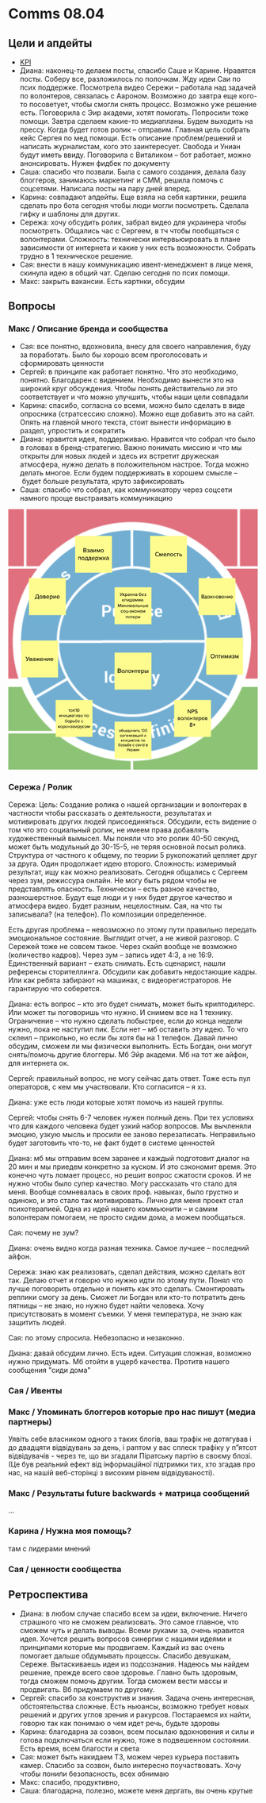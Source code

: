 # Comms 08.04

## Цели и апдейты

* [KPI](https://docs.google.com/spreadsheets/d/1qxu6R_ToVvPUXK439pKcS8pDluyzr6lt5AjGpI-F8wY/edit#gid=0)
* Диана: наконец-то делаем посты, спасибо Саше и Карине. Нравятся посты. Соберу все, разложилось по полочкам. Жду идеи Саи по псих поддержке. Посмотрела видео Сережи – работала над задачей по волонтеров, связалась с Аароном. Возможно до завтра еще кого-то посоветует, чтобы смогли снять процесс. Возможно уже решение есть. Поговорила с Эир академи, хотят помогать. Попросили тоже помощи. Завтра сделаем какие-то медиапланы. Будем выходить на прессу. Когда будет готов ролик – отправим. Главная цель собрать кейс Сергея по мед помощи. Есть описание проблем/решений и написать журналистам, кого это заинтересует. Свобода и Униан будут иметь ввиду. Поговорила с Виталиком – бот работает, можно анонсировать. Нужен фидбек по документу
* Саша: спасибо что позвали. Была с самого создания, делала базу блоггеров, занимаюсь маркетинг и СММ, решила помочь с соцсетями. Написала посты на пару дней вперед.
* Карина: совпадают апдейты. Еще взяла на себя картинки, решила сделать про бота сегодня чтобы люди могли посмотреть. Сделала гифку и шаблоны для других.
* Сережа: хочу обсудить ролик, забрал видео для украинера чтобы посмотреть. Общались час с Сергеем, в тч чтобы пообщаться с волонтерами. Сложность: технически интервьюировать в плане зависимости от интернета и какие у них есть возможности. Собрать трудно в 1 техническое решение.
* Сая: внести в нашу коммуникацию ивент-менеджмент в лице меня, скинула идею в общий чат. Сделаю сегодня по псих помощи.
* Макс: закрыть вакансии. Есть картнки, обсудим

## Вопросы

### Макс / Описание бренда и сообщества

* Сая: все понятно, вдохновила, внесу для своего направления, буду за поработать. Было бы хорошо всем проголосовать и сформировать ценности
* Сергей: в принципе как работает понятно. Что это необходимо, понятно. Благодарен с видением. Необходимо вынести это на широкий круг обсуждения. Чтобы понять действительно ли это соответствует и что можно улучшить, чтобы наши цели совпадали
* Карина: спасибо, согласна со всеми, можно было сделать в виде опросника \(стратсессию сложно\). Можно еще добавить это на сайт. Опять на главной много текста, стоит вынести информацию в раздел, упростить и сократить
* Диана: нравится идея, поддерживаю. Нравится что собрал что было в головах в бренд-стратегию. Важно понимать миссию и что мы открыты для новых людей и здесь их встретит дружеская атмосфера, нужно делать в положительном настрое. Тогда можно делать многое. Если будем поддерживать в хорошем смысле – будет больше результата, круто зафиксировать
* Саша: спасибо что собрал, как коммуникатору через соцсети намного проще выстраивать коммуникацию

![](../../.gitbook/assets/image%20%2868%29.png)

### Сережа / Ролик

Сережа: Цель: Создание ролика о нашей организации и волонтерах в частности чтобы рассказать о деятельности, результатах и мотивировать других людей присоединяться. Обсудили, есть видение о том что это социальный ролик, не имеем права добавлять художественный вымысел. Мы поняли что это ролик 40-50 секунд, может быть модульный до 30-15-5, не теряя основной посыл ролика. Структура от частного к общему, по теории 5 рукопожатий цепляет друг за друга. Один продолжает идею второго. Сложность: измеримый результат, ищу как можно реализовать. Сегодня общались с Сергеем через зум, режиссура онлайн. Не могу быть рядом чтобы не представлять опасность. Технически – есть разное качество, разношерстное. Будут еще люди и у них будет другое качество и атмосфера видео. Будет разным, нецелостным. Сая, на что ты записывала? \(на телефон\). По композиции определенное.

Есть другая проблема – невозможно по этому пути правильно передать эмоциональное состояние. Выглядит отчет, а не живой разговор. С Сережей тоже не совсем такое. Через скайп вообще не возможно \(количество кадров\). Через зум – запись идет 4:3, а не 16:9. Единственный вариант – ехать снимать. Есть сценарист, нашли референсы сторителлинга. Обсудили как добавить недостающие кадры. Или как ребята забирают на машинах, с видеорегистраторов. Не гарантирую что соберется. 

Диана: есть вопрос – кто это будет снимать, может быть криптодилерс. Или может ты поговоришь что нужно. И снимем все на 1 технику. Ограничение – что нужно сделать побыстрее, если до конца недели нужно, пока не наступил пик. Если нет – мб оставить эту идею. То что склеил – прикольно, но если бы хотя бы на 1 телефон. Давай лично обсудим, сможем ли мы физически выполнить. Есть Богдан, они могут снять/помочь другие блоггеры. Мб Эйр академи. Мб на тот же айфон, для интернета ок.

Сергей: правильный вопрос, не могу сейчас дать ответ. Тоже есть пул операторов, с кем мы участвовали. Кто согласится – я хз.

Диана: уже есть люди которые хотят помочь из нашей группы.

Сергей: чтобы снять 6-7 человек нужен полный день. При тех условиях что для каждого человека будет узкий набор вопросов. Мы вычленяли эмоцию, узкую мысль и просили ее заново перезаписать. Неправильно будет заготовить что-то, не факт будет в системе ценностей

Диана: мб мы отправим всем заранее и каждый подготовит диалог на 20 мин и мы приедем конкретно за куском. И это сэкономит время. Это конечно чуть ломает процесс, но решит вопрос сжатости сроков. И не нужно чтобы было супер качество. Могу рассказать что стало для меня. Вообще сомневалась в своих проф. навыках, было грустно и одиноко, и это стало так мотивировать. Лично для меня проект стал психотерапией. Одна из идей нашего коммьюнити – и самим волонтерам помогаем, не просто сидим дома, а можем пообщаться.

Сая: почему не зум?

Диана: очень видно когда разная техника. Самое лучшее – последний айфон.

Сережа: знаю как реализовать, сделал действия, можно сделать вот так. Делаю отчет и говорю что нужно идти по этому пути. Понял что лучше поговорить отдельно и понять как это сделать. Смонтировать реплики смогу за день. Сможет ли Богдан или кто-то потратить день пятницы – не знаю, но нужно будет найти человека. Хочу присутствовать в момент съемки. У меня температура, не знаю как защитить людей.

Сая: по этому спросила. Небезопасно и незаконно.

Диана: давай обсудим лично. Есть идеи. Ситуация сложная, возможно нужно придумать. Мб отойти в ущерб качества. Протитв нашего сообщения "сиди дома"

### Сая / Ивенты

### Макс / Упоминать блоггеров которые про нас пишут \(медиа партнеры\)

Уявіть себе власником одного з таких блогів, ваш трафік не дотягував і до двадцяти відвідувань за день, і раптом у вас сплеск трафіку у п”ятсот відвідувачів - через те, що ви згадали Піратську партію в своєму блозі. \(Це був реальний ефект від інформаційної підтримки тих, хто згадав про нас, на нашій веб-сторінці з високим рівнем відвідуваності\).

### Макс / Результаты future backwards + матрица сообщений

...

### Карина / Нужна моя помощь? 

там с лидерами мнений

### Сая / ценности сообщества

## Ретроспектива

* Диана: в любом случае спасибо всем за идеи, включение. Ничего страшного что не сможем реализовать. Это самое главное, что сможем чуть и делать выводы. Всеми руками за, очень нравится идея. Хочется решить вопросов синергии с нашими идеями и принципами которые мы продвигаем. Каждый из вас очень помогает дальше обдумывать процессы. Спасибо девушкам, Сереже. Вытаскиваешь идеи из подсознания. Надеюсь мы найдем решение, прежде всего свое здоровье. Главно быть здоровым, тогда сможем помочь другим. Тогда сможем вести массы и продвигать. Вб придумаем по другому.
* Сергей: спасибо за конструктив и знания. Задача очень интересная, обстоятельства сложные. Есть ньюансы, возможно требует новых решений и других углов зрения и ракурсов. Постараемся их найти, говорю так как понимаю о чем идет речь, будьте здоровы
* Карина: благодарна за созвон, всем посылаю вдохновения и силы и готова подключаться если нужно, тоже в подвешенном состоянии. Есть время, всем благости и света
* Сая: может быть накидаем ТЗ, можем через курьера поставить камер. Спасибо за созвон, было интересно поучаствовать. Хочу чтобы понили безопасность, всех обнимаю
* Макс: спасибо, продуктивно, 
* Саша: благодарна, полезно, можете меня дергать, вы очень крутые

